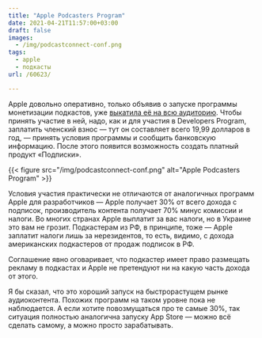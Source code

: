 ```yaml
---
title: "Apple Podcasters Program"
date: 2021-04-21T11:57:00+03:00
draft: false
images:
  - /img/podcastconnect-conf.png
tags:
  - apple
  - подкасты
url: /60623/

---
```

 Apple довольно оперативно, только объявив о запуске программы монетизации подкастов, уже [выкатила её на всю аудиторию](https://podcasters.apple.com/support/apple-podcasters-program-overview). Чтобы принять участие в ней, надо, как и для участия в Developers Program, заплатить членский взнос — тут он составляет всего 19,99 долларов в год, — принять условия программы и сообщить банковскую информацию. После этого появится возможность создать платный продукт «Подписки».

{{< figure src="/img/podcastconnect-conf.png" alt="Apple Podcasters Program" >}}

Условия участия практически не отличаются от аналогичных программ Apple для разработчиков — Apple получает 30% от всего дохода с подписок, производитель контента получает 70% минус комиссии и налоги. Во многих странах Apple выплатит за вас налоги, но в Украине это вам не грозит. Подкастерам из РФ, в принципе, тоже — Apple заплатит налоги лишь за нерезидентов, то есть, видимо, с дохода американских подкастеров от продаж подписок в РФ.

Соглашение явно оговаривает, что подкастер имеет право размещать рекламу в подкастах и Apple не претендуют ни на какую часть дохода от этого.

Я бы сказал, что это хороший запуск на быстрорастущем рынке аудиоконтента. Похожих программ на таком уровне пока не наблюдается. А если хотите повозмущаться про те самые 30%, так ситуация полностью аналогична запуску App Store — можно всё сделать самому, а можно просто зарабатывать.